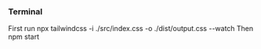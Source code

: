 ### Terminal
First run npx tailwindcss -i ./src/index.css -o ./dist/output.css --watch
Then npm start